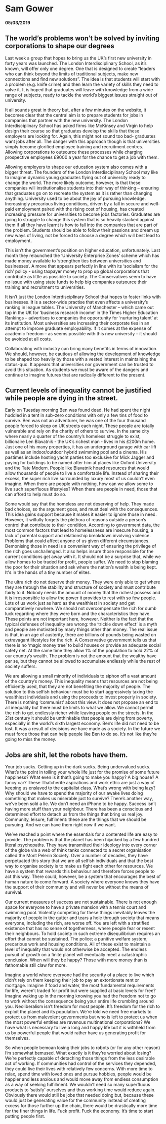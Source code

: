 # Sam Gower

#### 05/03/2019
## The world’s problems won’t be solved by inviting corporations to shape our degrees 

Last week a group that hopes to bring us the UK’s first new university in forty years was launched. The London Interdisciplinary School, as it’s known, will offer only one degree. One that is designed to create “leaders who can think beyond the limits of traditional subjects, make new connections and find new solutions”. The idea is that students will start with a problem (e.g. knife crime) and then learn the variety of skills they need to solve it. It is hoped that graduates will leave with knowledge from a wide range of subjects, ready to tackle the world’s biggest issues straight out of university.

It all sounds great in theory but, after a few minutes on the website, it becomes clear that the central aim is to prepare students for jobs in companies that partner with the new university. The London Interdisciplinary School has asked firms like McKinsey and Virgin to help design their course so that graduates develop the skills that these employers are looking for. Again, this might not sound too bad- graduates want jobs after all. The danger with this approach though is that universities simply become glorified employee training and recruitment centres. Allowing corporations to outsource these processes while charging prospective employees £9000 a year for the chance to get a job with them. 

Allowing employers to shape our education system also comes with a bigger threat. The founders of the London Interdisciplinary School may like to imagine dynamic young graduates flying out of university ready to change the world. The more likely outcome, however, is that these companies will institutionalise students into their way of thinking – ensuring that graduates go on to recreate the system as it is rather than changing anything. University used to be about the joy of pursuing knowledge. Increasingly precarious living conditions, driven by a fall in secure and well-paid employment paired with the rising cost of housing, has created increasing pressure for universities to become jobs factories. Graduates are going to struggle to change this system that is so heavily stacked against them if all they have learnt is how to fall into the companies that are part of the problem. Students should be able to follow their passions and dream up new ways of living, not be forced to choose a degree which will best lead to employment. 

This isn’t the government’s position on higher education, unfortunately. Last month they relaunched the ‘University Enterprise Zones’ scheme which has made money available to ‘strengthen ties between universities and businesses’. A move that appears perfectly in line with its ‘socialism for the rich’ policy - using taxpayer money to prop up global corporations that contribute as little as possible to society. The Conservatives seem to have no issue with using state funds to help big companies outsource their training and recruitment to universities. 

It isn’t just the London Interdisciplinary School that hopes to foster links with businesses. It is a sector-wide practise that even affects a university’s ranking in league tables. The University of Manchester – which came out top in the UK for ‘business research income’ in the Times Higher Education Rankings – advertises to companies the opportunity for ‘nurturing talent’ at its institution. Most universities are increasing their corporate ties in an attempt to improve graduate employability. If it comes at the expense of academic freedom – as seems possible with this new university – it should be avoided at all costs.

Collaborating with industry can bring many benefits in terms of innovation. We should, however, be cautious of allowing the development of knowledge to be shaped too heavily by those with a vested interest in maintaining the status-quo. It appears that universities nor government can be trusted to avoid this situation. As students we must be aware of the dangers and continue to imagine futures that are radically different to the present.  


## Current levels of inequality cannot be justified while people are dying in the street. 

Early on Tuesday morning Ben was found dead. He had spent the night huddled in a tent in sub-zero conditions with only a few tins of food to survive. Ben was not an adventurer, he was one of the four thousand people forced to sleep on UK streets each night. These people are totally vulnerable and rely on the charity of others to survive. In the same city where nearly a quarter of the country’s homeless struggle to exist, billionaire Len Blavatnik - the UK’s richest man - lives in his £200m home. Just one of his many properties, it has an underground garage with car lift as well as an indoor/outdoor hybrid swimming pool and a cinema. His pastimes include hosting yacht parties too exclusive for Mick Jagger and paying for buildings to be named after him at places like Oxford University and the Tate Modern. People like Blavatnik hoard resources that would allow thousands of people to live a comfortable life. Instead of sharing their excess, the super rich live surrounded by luxury most of us couldn’t even imagine. When there are people with nothing, how can we allow some to live such superfluous lifestyles? When there are people in need, those that can afford to help must do so.

Some would say that the homeless are not deserving of help. They made bad choices, so the argument goes, and must deal with the consequences. This idea gains support because it makes it easier to ignore those in need. However, it wilfully forgets the plethora of reasons outside a person’s control that contribute to their condition. According to government data, the most common factors that lead to homelessness are insecure housing; a lack of parental support and relationship breakdown involving violence. Problems that could affect anyone of us given different circumstances. Demonising those in need is a convenient way of ensuring the privilege of the rich goes unchallenged. It also helps insure those responsible for the current conditions get away with it. It should not be a surprise that, while we allow homes to be traded for profit, people suffer. We need to stop blaming the poor for their situation and ask where the nation’s wealth is being kept. It's in the hands of a tiny number of elites. 

The ultra rich do not deserve their money. They were only able to get where they are through the stability and structure of society and must contribute fairly to it. Nobody needs the amount of money that the richest possess and it is irresponsible to allow the power it provides to rest with so few people. Lots of us work just as hard as the wealthiest in society and get comparatively nowhere. We should not overcompensate the rich for dumb luck regarding where they were born and the characteristics they have. These points are not important here, however. Neither is the fact that the typical defenses of inequality are wrong: the ‘trickle down effect’ is a myth and people are motivated by many things other than money. The real issue is that, in an age of austerity, there are billions of pounds being wasted on extravagant lifestyles for the rich. A Conservative government tells us that there is no ‘magic money tree’ to build houses or provide an adequate social safety net. At the same time they allow 1% of the population to hold 22% of our country’s wealth. The problem is not the amount that the wealthy have per se, but they cannot be allowed to accumulate endlessly while the rest of society suffers.

We are allowing a small minority of individuals to siphon off a vast amount of the country’s money. This inequality means that resources are not being efficiently used, that they are not benefiting the majority of people. The solution to this selfish behaviour must be to start aggressively taxing the wealthiest individuals and using the proceeds to invest properly in society. There is nothing ‘communist’ about this view. It does not propose an end to all inequality but there must be limits to what we allow. We cannot permit the rich to get endlessly richer while leaving people on the streets. In the 21st century it should be unthinkable that people are dying from poverty, especially in the world’s sixth largest economy. Ben’s life did not need to be lost. It was a result of decisions we have made as a society. In the future we must force those that can help people like Ben to do so. It’s not like they’re going to miss the money. 

## Jobs are shit, let the robots have them.

Your job sucks. Getting up in the dark sucks. Being undervalued sucks. What’s the point in toiling your whole life just for the promise of some future happiness? What even is it that’s going to make you happy? A big house? A fancy car? These Thatcherite aspirations and work ethic are just a way of keeping us enslaved to the capitalist class. What’s wrong with being lazy? Why should we have to spend the majority of our awake lives doing something that makes us miserable just to survive? There’s another way, we’ve been sold a lie. We don’t need an iPhone to be happy. Success isn’t having more stuff than your neighbour. There has been a conscious and determined effort to detach us from the things that bring us real joy. Community, leisure, fulfilment: these are the things that we should be pursuing. And we can have them right now if we want. 

We’ve reached a point where the essentials for a contented life are easy to provide. The problem is that the planet has been hijacked by a few hundred literal psychopaths. They have transmitted their ideology into every corner of the globe via a web of think tanks connected to a secret organisation called the Mont Pelerin Society. Over a number of decades, they have perpetuated this story that we are all selfish individuals and that the best way to organise society is to make us fight each other for resources. We have a system that rewards this behaviour and therefore forces people to act this way. There could, however, be a system that encourages the best of human nature to come forward. A society where everyone knows they have the support of their community and will never be without the means of survival. 

Our current measures of success are not sustainable. There is not enough space for everyone to have a private mansion with a tennis court and swimming pool. Violently competing for these things inevitably leaves the majority of people in the gutter and tears a hole through society that means everyone, including the rich, are worse off. You are left with a stratified existence that has no sense of togetherness, where people fear or resent their neighbours. To hold society in such extreme disequilibrium requires an effort that cannot be sustained. The police; a punitive welfare system; precarious work and housing conditions. All of these exist to maintain a level of inequality that would not otherwise be accepted. The endless pursuit of growth on a finite planet will eventually meet a catastrophic conclusion. When will they be happy? Those with more money than is fathomable still claw for more.   

Imagine a world where everyone had the security of a place to live which didn’t rely on them keeping their job to pay an extortionate rent or mortgage. Imagine if food and water, the most fundamental requirements for life, weren’t traded for profit but were supplied at basic levels for free? Imagine waking up in the morning knowing you had the freedom not to go to work without the consequence being your entire life crumbling around you. Neoliberalism isn’t freedom for most people. It’s freedom for the rich to exploit the planet and its population. We’re told we need free markets to protect us from malevolent governments but who is left to protect us when the most powerful entities are ravenous multinational corporations? We have what is necessary to live a long and happy life but it is withheld from us by powerful people that would rather have us generating profit for themselves. 

So when people bemoan losing their jobs to robots (or for any other reason) I’m somewhat bemused. What exactly is it they’re worried about losing? We’re perfectly capable of detaching those things from the less desirable act of working. If communities had control of the services they depended, they could live their lives with relatively few concerns. With more time to relax, spend time with loved ones and pursue hobbies, people would be happier and less anxious and would move away from endless consumption as a way of seeking fulfillment. We wouldn’t need so many superfluous products to ‘satisfy’ ourselves and thus working time would reduce again. Obviously there would still be jobs that needed doing but, because these would just be generating value for the community instead of creating excess for those further up the chain, there would be drastically more time for the finer things in life. Fuck profit. Fuck the economy. It’s time to start putting people first.
